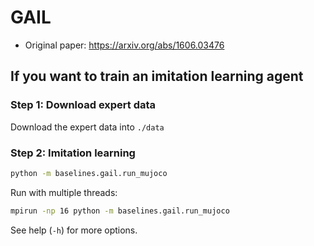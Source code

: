 # GAIL

- Original paper: https://arxiv.org/abs/1606.03476

## If you want to train an imitation learning agent

### Step 1: Download expert data

Download the expert data into `./data`

### Step 2: Imitation learning

```bash
python -m baselines.gail.run_mujoco
```

Run with multiple threads:

```bash
mpirun -np 16 python -m baselines.gail.run_mujoco
```

See help (`-h`) for more options.


